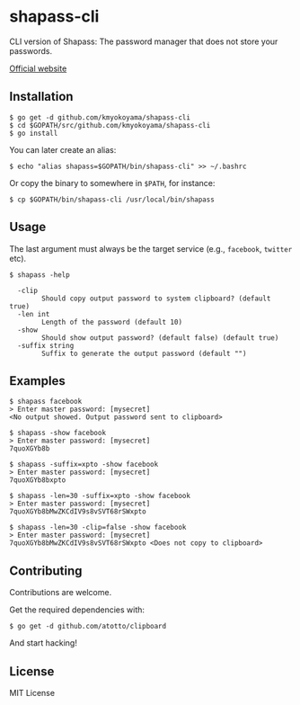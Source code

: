 # shapass-cli

CLI version of Shapass: The password manager that does not store your passwords.

[Official website](https://shapass.com/)

## Installation

```
$ go get -d github.com/kmyokoyama/shapass-cli
$ cd $GOPATH/src/github.com/kmyokoyama/shapass-cli
$ go install
```

You can later create an alias:

```
$ echo "alias shapass=$GOPATH/bin/shapass-cli" >> ~/.bashrc
```

Or copy the binary to somewhere in `$PATH`, for instance:

```
$ cp $GOPATH/bin/shapass-cli /usr/local/bin/shapass
```

## Usage

The last argument must always be the target service (e.g., `facebook`, `twitter` etc).
```
$ shapass -help

  -clip
        Should copy output password to system clipboard? (default true)
  -len int
        Length of the password (default 10)
  -show
        Should show output password? (default false) (default true)
  -suffix string
        Suffix to generate the output password (default "")
```



## Examples

```
$ shapass facebook
> Enter master password: [mysecret]
<No output showed. Output password sent to clipboard>
```

```
$ shapass -show facebook
> Enter master password: [mysecret]
7quoXGYb8b
```

```
$ shapass -suffix=xpto -show facebook
> Enter master password: [mysecret]
7quoXGYb8bxpto
```

```
$ shapass -len=30 -suffix=xpto -show facebook
> Enter master password: [mysecret]
7quoXGYb8bMwZKCdIV9s8vSVT68rSWxpto
```

```
$ shapass -len=30 -clip=false -show facebook
> Enter master password: [mysecret]
7quoXGYb8bMwZKCdIV9s8vSVT68rSWxpto <Does not copy to clipboard>
```

## Contributing

Contributions are welcome.

Get the required dependencies with:

```
$ go get -d github.com/atotto/clipboard
```

And start hacking!

## License

MIT License
